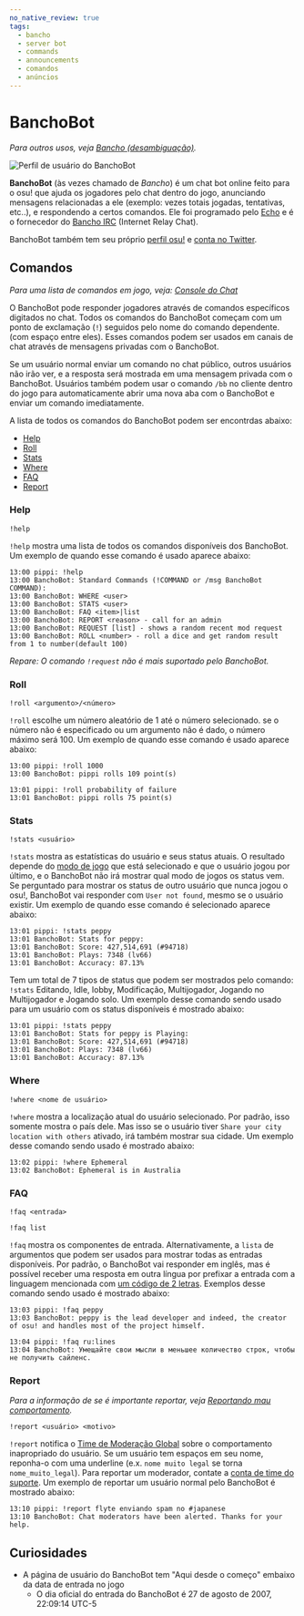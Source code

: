 ```yaml
---
no_native_review: true
tags:
  - bancho
  - server bot
  - commands
  - announcements
  - comandos
  - anúncios
---
```


# BanchoBot

*Para outros usos, veja [Bancho (desambiguação)](/wiki/Disambiguation/Bancho).*

![Perfil de usuário do BanchoBot](img/BanchoBot.jpg "BanchoBot's user card")

**BanchoBot** (às vezes chamado de *Bancho*) é um chat bot online feito para o osu! que ajuda os jogadores pelo chat dentro do jogo, anunciando mensagens relacionadas a ele (exemplo: vezes totais jogadas, tentativas, etc..), e respondendo a certos comandos. Ele foi programado pelo [Echo](https://osu.ppy.sh/users/431) e é o fornecedor do [Bancho IRC](/wiki/Community/Internet_Relay_Chat) (Internet Relay Chat).

BanchoBot também tem seu próprio [perfil osu!](https://osu.ppy.sh/users/3) e [conta no Twitter](https://twitter.com/banchoboat).

## Comandos

*Para uma lista de comandos em jogo, veja: [Console do Chat](/wiki/Client/Interface/Chat_console#commands-list)*

O BanchoBot pode responder jogadores através de comandos específicos digitados no chat. Todos os comandos do BanchoBot começam com um ponto de exclamação (`!`) seguidos pelo nome do comando dependente. (com espaço entre eles). Esses comandos podem ser usados em canais de chat através de mensagens privadas com o BanchoBot.

Se  um  usuário normal enviar um comando no chat público, outros usuários não irão ver, e a resposta será mostrada em uma mensagem privada com o BanchoBot. Usuários também podem usar o comando `/bb` no cliente dentro do jogo para automaticamente abrir uma nova aba com o BanchoBot e enviar um comando imediatamente.

A lista de todos os comandos do BanchoBot podem ser encontrdas abaixo:

- [Help](#help)
- [Roll](#roll)
- [Stats](#stats)
- [Where](#where)
- [FAQ](#faq)
- [Report](#report)

### Help

```
!help
```

`!help` mostra uma lista de todos os comandos disponíveis dos BanchoBot. Um exemplo de quando esse comando é usado aparece abaixo:

```
13:00 pippi: !help
13:00 BanchoBot: Standard Commands (!COMMAND or /msg BanchoBot COMMAND):
13:00 BanchoBot: WHERE <user>
13:00 BanchoBot: STATS <user>
13:00 BanchoBot: FAQ <item>|list
13:00 BanchoBot: REPORT <reason> - call for an admin
13:00 BanchoBot: REQUEST [list] - shows a random recent mod request
13:00 BanchoBot: ROLL <number> - roll a dice and get random result from 1 to number(default 100)
```

<!--note for editors: the code block above reflects the exact response from banchobot -->

*Repare: O comando `!request` não é mais suportado pelo BanchoBot.*

### Roll

```
!roll <argumento>/<número>
```

`!roll` escolhe um número aleatório de 1 até o número selecionado. se o número não é especificado ou um argumento não é dado, o número máximo será 100. Um exemplo de quando esse comando é usado aparece abaixo:

```
13:00 pippi: !roll 1000
13:00 BanchoBot: pippi rolls 109 point(s)
```

```
13:01 pippi: !roll probability of failure
13:01 BanchoBot: pippi rolls 75 point(s)
```

### Stats

```
!stats <usuário>
```

`!stats` mostra as estatísticas do usuário e seus status atuais. O resultado depende do [modo de jogo](/wiki/Game_mode) que está selecionado e que o usuário jogou por último, e o BanchoBot não irá mostrar qual modo de jogos os status vem. Se perguntado para mostrar os status de outro usuário que nunca jogou o osu!, BanchoBot vai responder com `User not found`, mesmo se o usuário existir. Um exemplo de quando esse comando é selecionado aparece abaixo:

```
13:01 pippi: !stats peppy
13:01 BanchoBot: Stats for peppy:
13:01 BanchoBot: Score: 427,514,691 (#94718)
13:01 BanchoBot: Plays: 7348 (lv66)
13:01 BanchoBot: Accuracy: 87.13%
```

Tem um total de 7 tipos de status que podem ser mostrados pelo comando: `!stats` Editando, Idle, lobby, Modificação, Multijogador, Jogando no Multijogador e Jogando solo. Um exemplo desse comando sendo usado para um usuário com os status disponíveis é mostrado abaixo:

```
13:01 pippi: !stats peppy
13:01 BanchoBot: Stats for peppy is Playing:
13:01 BanchoBot: Score: 427,514,691 (#94718)
13:01 BanchoBot: Plays: 7348 (lv66)
13:01 BanchoBot: Accuracy: 87.13%
```

### Where

```
!where <nome de usuário>
```

`!where` mostra a localização atual do usuário selecionado. Por padrão, isso somente mostra o país dele. Mas isso se o usuário tiver `Share your city location with others` ativado, irá também mostrar sua cidade. Um exemplo desse comando sendo usado é mostrado abaixo:

```
13:02 pippi: !where Ephemeral
13:02 BanchoBot: Ephemeral is in Australia
```

### FAQ

```
!faq <entrada>
```

```
!faq list
```

`!faq` mostra os componentes de entrada.  Alternativamente, a `lista` de argumentos que podem ser usados para mostrar todas as entradas disponíveis. Por padrão, o BanchoBot vai responder em inglês, mas é possível receber uma resposta em outra língua por prefixar a entrada com a linguagem mencionada com [um código de 2 letras](/wiki/Article_styling_criteria/Formatting#locales). Exemplos desse comando sendo usado é mostrado abaixo:

```
13:03 pippi: !faq peppy
13:03 BanchoBot: peppy is the lead developer and indeed, the creator of osu! and handles most of the project himself.
```

```
13:04 pippi: !faq ru:lines
13:04 BanchoBot: Умещайте свои мысли в меньшее количество строк, чтобы не получить сайленс.
```

### Report

*Para a informação de se é importante reportar, veja [Reportando mau comportamento](/wiki/Reporting_bad_behaviour).*

```
!report <usuário> <motivo>
```

`!report` notifica o [Time de Moderação Global](/wiki/People/The_Team/Global_Moderation_Team) sobre o comportamento inapropriado do usuário. Se um usuário tem espaços em seu nome, reponha-o com uma underline (e.x. `nome muito legal` se torna `nome_muito_legal`). Para reportar um moderador, contate a [conta de time do suporte](/wiki/People/The_Team/Account_support_team#support@ppy.sh). Um exemplo de reportar um usuário normal pelo BanchoBot é mostrado abaixo:

```
13:10 pippi: !report flyte enviando spam no #japanese
13:10 BanchoBot: Chat moderators have been alerted. Thanks for your help.
```

## Curiosidades

- A página de usuário do BanchoBot tem "Aqui desde o começo" embaixo da data de entrada no jogo
  - O dia oficial do entrada do BanchoBot é 27 de agosto de 2007, 22:09:14 UTC-5
